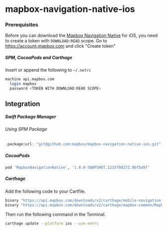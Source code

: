 # mapbox-navigation-native-ios

### Prerequisites

Before you can download the [Mapbox Navigation Native](https://github.com/mapbox/mapbox-navigation-native) for iOS, you need to create a token with `DOWNLOAD:READ` scope.
Go to https://account.mapbox.com and click "Create token"

##### SPM, CocoaPods and Carthage
Insert or append the following to `~/.netrc`

```bash
machine api.mapbox.com
  login mapbox
  password <TOKEN WITH DOWNLOAD:READ SCOPE>
```

## Integration

##### Swift Package Manager

###### Using SPM Package

```swift
.package(url: "git@github.com:mapbox/mapbox-navigation-native-ios.git", from: "1.0.0-SNAPSHOT.1215T0827Z.0bf5a97"),
```

##### CocoaPods

```ruby
pod 'MapboxNavigationNative', '1.0.0-SNAPSHOT.1215T0827Z.0bf5a97'
```

##### Carthage

Add the following code to your Cartfile.

```bash
binary "https://api.mapbox.com/downloads/v2/carthage/mobile-navigation-native/MapboxNavigationNative.json" == 1.0.0-SNAPSHOT.1215T0827Z.0bf5a97
binary "https://api.mapbox.com/downloads/v2/carthage/mapbox-common/MapboxCommon-ios.json" == 24.1.0-beta.2
```

Then run the following command in the Terminal.
```bash
carthage update --platform ios --use-netrc
```

